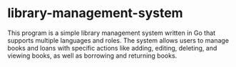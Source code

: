 # library-management-system
This program is a simple library management system written in Go that supports multiple languages and roles. The system allows users to manage books and loans with specific actions like adding, editing, deleting, and viewing books, as well as borrowing and returning books.
